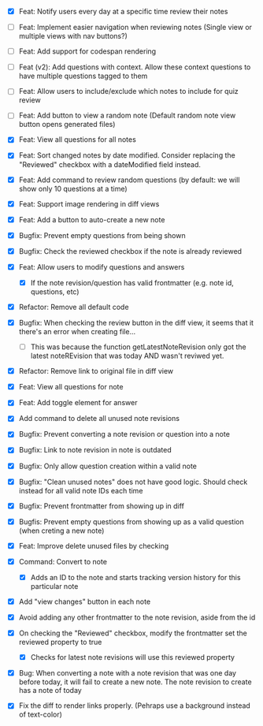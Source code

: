 - [x] Feat: Notify users every day at a specific time review their notes
- [ ] Feat: Implement easier navigation when reviewing notes (Single view or multiple views with nav buttons?)
- [ ] Feat: Add support for codespan rendering
- [ ] Feat (v2): Add questions with context. Allow these context questions to have multiple questions tagged to them
- [ ] Feat: Allow users to include/exclude which notes to include for quiz review
- [ ] Feat: Add button to view a random note (Default random note view button opens generated files)
- [x] Feat: View all questions for all notes
- [x] Feat: Sort changed notes by date modified. Consider replacing the "Reviewed" checkbox with a dateModified field instead.
- [x] Feat: Add command to review random questions (by default: we will show only 10 questions at a time)
- [x] Feat: Support image rendering in diff views
- [x] Feat: Add a button to auto-create a new note
- [x] Bugfix: Prevent empty questions from being shown
- [x] Bugfix: Check the reviewed checkbox if the note is already reviewed
- [x] Feat: Allow users to modify questions and answers
    - [x] If the note revision/question has valid frontmatter (e.g. note id, questions, etc)
- [x] Refactor: Remove all default code
- [x] Bugfix: When checking the review button in the diff view, it seems that it there's an error when creating file...
    - [ ] This was because the function getLatestNoteRevision only got the latest noteREvision that was today AND wasn't reviwed yet. 
- [x] Refactor: Remove link to original file in diff view
- [x] Feat: View all questions for note
- [x] Feat: Add toggle element for answer
- [x] Add command to delete all unused note revisions
- [x] Bugfix: Prevent converting a note revision or question into a note
- [x] Bugfix: Link to note revision in note is outdated
- [x] Bugfix: Only allow question creation within a valid note
- [x] Bugfix: "Clean unused notes" does not have good logic. Should check instead for all valid note IDs each time
- [x] Bugfix: Prevent frontmatter from showing up in diff
- [x] Bugfis: Prevent empty questions from showing up as a valid question (when creting a new note)
- [x] Feat: Improve delete unused files by checking

- [x] Command: Convert to note
    - [x] Adds an ID to the note and starts tracking version history for this particular note
- [x] Add "view changes" button in each note
- [x] Avoid adding any other frontmatter to the note revision, aside from the id
- [x] On checking the "Reviewed" checkbox, modify the frontmatter set the reviewed property to true
    - [x] Checks for latest note revisions will use this reviewed property
- [x] Bug: When converting a note with a note revision that was one day before today, it will fail to create a new note. The note revision to create has a note of today
- [x] Fix the diff to render links properly. (Pehraps use a background instead of text-color)